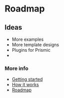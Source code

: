 # Roadmap

## Ideas

- More examples
- More template designs
- Plugins for Prismic
-

### More info

- [Getting started](./getting-started.md)
- [How it works](./how-it-works.md)
- [Roadmap](./roadmap.md)
